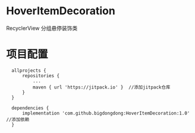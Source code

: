 # HoverItemDecoration
RecyclerView 分组悬停装饰类

# 项目配置

```
  allprojects {
      repositories {
          ...
          maven { url 'https://jitpack.io' }  //添加jitpack仓库
      }
  }
  
  dependencies {
	  implementation 'com.github.bigdongdong:HoverItemDecoration:1.0' //添加依赖
  }
```
